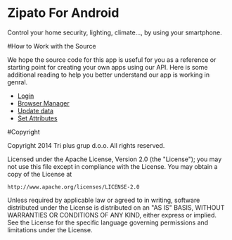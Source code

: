 # Zipato For Android

Control your home security, lighting, climate..., by using your smartphone.

#How to Work with the Source

We hope the source code for this app is useful for you as a reference or starting point for creating your own apps using our API. Here is some additional reading to help you better understand our app is working in genral.

* [Login](https://github.com/3plus/zipato-android-v2/blob/murielm/doc/LOGIN.md)
* [Browser Manager](https://github.com/3plus/zipato-android-v2/blob/murielm/doc/BROWSERMANAGER.md)
* [Update data](https://github.com/3plus/zipato-android-v2/blob/murielm/doc/UPDATEUSERDATA.md)
* [Set Attributes](https://github.com/3plus/zipato-android-v2/blob/murielm/doc/SETATTRIBUTES.md)


#Copyright

Copyright 2014 Tri plus grup d.o.o. All rights reserved.

Licensed under the Apache License, Version 2.0 (the "License");
you may not use this file except in compliance with the License.
You may obtain a copy of the License at

    http://www.apache.org/licenses/LICENSE-2.0

Unless required by applicable law or agreed to in writing, software
distributed under the License is distributed on an "AS IS" BASIS,
WITHOUT WARRANTIES OR CONDITIONS OF ANY KIND, either express or implied.
See the License for the specific language governing permissions and
limitations under the License.
